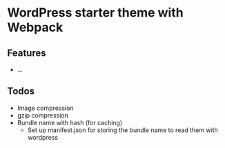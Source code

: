 # WordPress starter theme with Webpack

## Features
* ...

## Todos
* Image compression
* gzip compression
* Bundle name with hash (for caching)
	* Set up manifest.json for storing the bundle name to read them with wordpress
